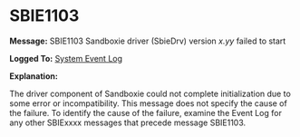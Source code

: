 # SBIE1103

**Message:** SBIE1103 Sandboxie driver (SbieDrv) version _x.yy_ failed to start

**Logged To:** [System Event Log](SystemEventLog.md)

**Explanation:**

The driver component of Sandboxie could not complete initialization due to some error or incompatibility. This message does not specify the cause of the failure. To identify the cause of the failure, examine the Event Log for any other SBIExxxx messages that precede message SBIE1103\.
